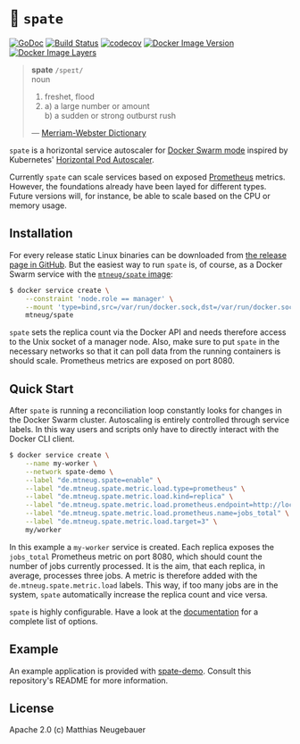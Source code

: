 # :ocean: `spate`

[![GoDoc](https://godoc.org/github.com/mtneug/spate?status.png)](https://godoc.org/github.com/mtneug/spate)
[![Build Status](https://travis-ci.org/mtneug/spate.svg?branch=master)](https://travis-ci.org/mtneug/spate)
[![codecov](https://codecov.io/gh/mtneug/spate/branch/master/graph/badge.svg)](https://codecov.io/gh/mtneug/spate)
[![Docker Image Version](https://images.microbadger.com/badges/version/mtneug/spate.svg)](https://hub.docker.com/r/mtneug/spate/)
[![Docker Image Layers](https://images.microbadger.com/badges/image/mtneug/spate.svg)](https://microbadger.com/images/mtneug/spate)

> **spate** `/speɪt/`<br>
> noun
>
> 1.  freshet, flood
> 2.  a) a large number or amount<br>
>     b) a sudden or strong outburst rush
>
> — [Merriam-Webster Dictionary](https://www.merriam-webster.com/dictionary/spate)

`spate` is a horizontal service autoscaler for [Docker Swarm mode](https://docs.docker.com/engine/swarm/) inspired by Kubernetes' [Horizontal Pod Autoscaler](http://kubernetes.io/docs/user-guide/horizontal-pod-autoscaling/).

Currently `spate` can scale services based on exposed [Prometheus](https://prometheus.io/) metrics. However, the foundations already have been layed for different types. Future versions will, for instance, be able to scale based on the CPU or memory usage.

## Installation

For every release static Linux binaries can be downloaded from [the release page in GitHub](https://github.com/mtneug/spate/releases/latest). But the easiest way to run `spate` is, of course, as a Docker Swarm service with the [`mtneug/spate` image](https://hub.docker.com/r/mtneug/spate/):

```sh
$ docker service create \
    --constraint 'node.role == manager' \
    --mount 'type=bind,src=/var/run/docker.sock,dst=/var/run/docker.sock' \
    mtneug/spate
```

`spate` sets the replica count via the Docker API and needs therefore access to the Unix socket of a manager node. Also, make sure to put `spate` in the necessary networks so that it can poll data from the running containers is should scale. Prometheus metrics are exposed on port 8080.

## Quick Start

After `spate` is running a reconciliation loop constantly looks for changes in the Docker Swarm cluster. Autoscaling is entirely controlled through service labels. In this way users and scripts only have to directly interact with the Docker CLI client.

```sh
$ docker service create \
    --name my-worker \
    --network spate-demo \
    --label "de.mtneug.spate=enable" \
    --label "de.mtneug.spate.metric.load.type=prometheus" \
    --label "de.mtneug.spate.metric.load.kind=replica" \
    --label "de.mtneug.spate.metric.load.prometheus.endpoint=http://localhost:8080/metrics" \
    --label "de.mtneug.spate.metric.load.prometheus.name=jobs_total" \
    --label "de.mtneug.spate.metric.load.target=3" \
    my/worker
```

In this example a `my-worker` service is created. Each replica exposes the `jobs_total` Prometheus metric on port 8080, which should count the number of jobs currently processed. It is the aim, that each replica, in average, processes three jobs. A metric is therefore added with the `de.mtneug.spate.metric.load` labels. This way, if too many jobs are in the system, `spate` automatically increase the replica count and vice versa.

`spate` is highly configurable. Have a look at the [documentation](doc/README.md) for a complete list of options.

## Example

An example application is provided with [spate-demo](https://github.com/mtneug/spate-demo). Consult this repository's README for more information.

## License

Apache 2.0 (c) Matthias Neugebauer
